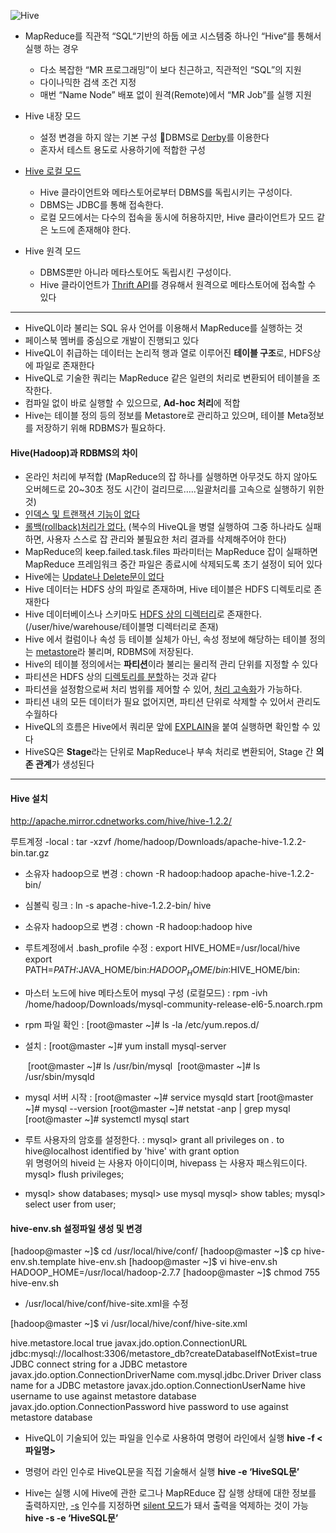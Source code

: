 ![Hive](https://user-images.githubusercontent.com/50945713/63326559-785e3b00-c367-11e9-86e4-84f05ae5ca4e.png)





- MapReduce를 직관적 “SQL“기반의 하둡 에코 시스템중 하나인 “Hive“를 통해서 실행 하는 경우
  - 다소 복잡한 “MR 프로그래밍”이 보다 친근하고, 직관적인 “SQL”의 지원
  - 다이나믹한 검색 조건 지정
  - 매번 “Name Node” 배포 없이 원격(Remote)에서 “MR Job”를 실행 지원

- Hive 내장 모드
  - 설정 변경을 하지 않는 기본 구성 DBMS로  <u>Derby</u>를 이용한다
  - 혼자서 테스트 용도로 사용하기에 적합한 구성
- <u>Hive 로컬 모드</u>
  - Hive 클라이언트와 메타스토어로부터 DBMS를 독립시키는 구성이다.
  - DBMS는 JDBC를 통해 접속한다. 
  - 로컬 모드에서는 다수의 접속을 동시에 허용하지만, Hive 클라이언트가 모드 같은 노드에 존재해야 한다. 
- Hive 원격 모드
  - DBMS뿐만 아니라 메타스토어도 독립시킨 구성이다.
  - Hive 클라이언트가 <u>Thrift API</u>를 경유해서 원격으로 메타스토어에 접속할 수 있다

---

- HiveQL이라 불리는 SQL 유사 언어를 이용해서 MapReduce를 실행하는 것
- 페이스북 멤버를 중심으로 개발이 진행되고 있다
- HiveQL이 취급하는 데이터는 논리적 행과 열로 이루어진 **테이블 구조**로, HDFS상에 파일로 존재한다
- HiveQL로 기술한 쿼리는 MapReduce 같은 일련의 처리로 변환되어 테이블을 조작한다.
- 컴파일 없이 바로 실행할 수 있으므로, **Ad-hoc 처리**에 적합
- Hive는 테이블 정의 등의 정보를 Metastore로 관리하고 있으며, 테이블 Meta정보를 저장하기 위해 RDBMS가 필요하다.

#### Hive(Hadoop)과 RDBMS의 차이

- 온라인 처리에 부적합 (MapReduce의 잡 하나를 실행하면 아무것도 하지 않아도 오버헤드로 20~30초 정도 시간이 걸리므로…..일괄처리를 고속으로 실행하기 위한 것)
- <u>인덱스 및 트랜잭션 기능이 없다</u> 
- <u>롤백(rollback)처리가 없다.</u> (복수의 HiveQL을 병렬 실행하여 그중 하나라도 실패하면, 사용자 스스로 잡 관리와 불필요한 처리 결과를 삭제해주어야 한다)
- MapReduce의 keep.failed.task.files 파라미터는 MapReduce 잡이 실패하면 MapReduce 프레임워크 중간 파일은 종료시에 삭제되도록 초기 설정이 되어 있다
- Hive에는 <u>Update나 Delete문이 없다</u>
- Hive 데이터는 HDFS 상의 파일로 존재하며, Hive 테이블은 HDFS 디렉토리로 존재한다
- Hive 데이터베이스나 스키마도 <u>HDFS 상의 디렉터리</u>로 존재한다. (/user/hive/warehouse/테이블명  디렉터리로 존재)
- Hive 에서 컬럼이나 속성 등 테이블 실체가 아닌, 속성 정보에 해당하는 테이블 정의는 <u>metastore</u>라 불리며, RDBMS에 저장된다.
- Hive의 테이블 정의에서는 **파티션**이라 불리는 물리적 관리 단위를 지정할 수 있다
- 파티션은 HDFS 상의 <u>디렉토리를 분할</u>하는 것과 같다
- 파티션을 설정함으로써 처리 범위를 제어할 수 있어, <u>처리 고속화</u>가 가능하다.
- 파티션 내의 모든 데이터가 필요 없어지면, 파티션 단위로 삭제할 수 있어서 관리도 수월하다
- HiveQL의 흐름은 Hive에서 쿼리문 앞에 <u>EXPLAIN</u>을 붙여 실행하면 확인할 수 있다
- HiveSQ은 **Stage**라는 단위로 MapReduce나 부속 처리로 변환되어, Stage 간 **의존 관계**가 생성된다

---

#### Hive 설치

http://apache.mirror.cdnetworks.com/hive/hive-1.2.2/

루트계정 -local : tar -xzvf /home/hadoop/Downloads/apache-hive-1.2.2-bin.tar.gz

- 소유자 hadoop으로 변경
  	: chown -R hadoop:hadoop apache-hive-1.2.2-bin/

- 심볼릭 링크 
  	: ln -s apache-hive-1.2.2-bin/ hive

- 소유자 hadoop으로 변경
  	:  chown -R hadoop:hadoop hive

- 루트계정에서 .bash_profile 수정
  	: export HIVE_HOME=/usr/local/hive
  	  export PATH=$PATH:$JAVA_HOME/bin:$HADOOP_HOME/bin:$HIVE_HOME/bin:

- 마스터 노드에 hive 메타스토어 mysql 구성 (로컬모드)
  	: rpm -ivh /home/hadoop/Downloads/mysql-community-release-el6-5.noarch.rpm

- rpm 파일 확인
  	: [root@master ~]#  ls -la /etc/yum.repos.d/ 

- 설치
  	: [root@master ~]# yum install mysql-server 

  ​		[root@master ~]# ls /usr/bin/mysql
  ​		[root@master ~]# ls /usr/sbin/mysqld

- mysql 서버 시작
  	: [root@master ~]#  service mysqld start
  	  [root@master ~]# mysql --version
  	  [root@master ~]# netstat -anp | grep mysql
  	  [root@master ~]# systemctl mysql start 

- 루트 사용자의 암호를 설정한다.
  	: mysql> grant all privileges on *.* to hive@localhost identified by 'hive' with grant option  
  		위 명령어의 hiveid 는 사용자 아이디이며, hivepass 는 사용자 패스워드이다.
  		mysql> flush privileges;

- mysql> show databases;
  mysql> use mysql
  mysql> show tables;
  mysql> select user from user;

#### hive-env.sh  설정파일 생성 및 변경

[hadoop@master ~]$ cd /usr/local/hive/conf/
[hadoop@master ~]$ cp hive-env.sh.template  hive-env.sh
[hadoop@master ~]$ vi hive-env.sh
HADOOP_HOME=/usr/local/hadoop-2.7.7
[hadoop@master ~]$  chmod 755 hive-env.sh 



- /usr/local/hive/conf/hive-site.xml을 수정

[hadoop@master ~]$ vi /usr/local/hive/conf/hive-site.xml

<?xml version="1.0"?>
<?xml-stylesheet type="text/xsl" href="configuration.xsl"?>
<configuration>
<property>
  <name>hive.metastore.local</name>
  <value>true</value>
</property>
<property>
  <name>javax.jdo.option.ConnectionURL</name>
  <value>jdbc:mysql://localhost:3306/metastore_db?createDatabaseIfNotExist=true</value>
  <description>JDBC connect string for a JDBC metastore</description>
</property>
<property>
  <name>javax.jdo.option.ConnectionDriverName</name>
  <value>com.mysql.jdbc.Driver</value>
  <description>Driver class name for a JDBC metastore</description>
</property>
<property>
  <name>javax.jdo.option.ConnectionUserName</name>
  <value>hive</value>
  <description>username to use against metastore database</description>
</property>

<property>
  <name>javax.jdo.option.ConnectionPassword</name>
  <value>hive</value>
  <description>password to use against metastore database</description>
</property> 
  </configuration>









- HiveQL이 기술되어 있는 파일을 인수로 사용하여 명령어 라인에서 실행 
  **hive  -f  <파일명>**     

- 명령어 라인 인수로 HiveQL문을 직접 기술해서 실행
  **hive  -e  ‘HiveSQL문’**

- Hive는 실행 시에 Hive에 관한 로그나 MapREduce 잡 실행 상태에 대한 정보를 출력하지만, 
  <u>-s</u> 인수를 지정하면 <u>silent 모드</u>가 돼서 출력을 억제하는 것이 가능
   **hive  -s  -e  ‘HiveSQL문’**    


